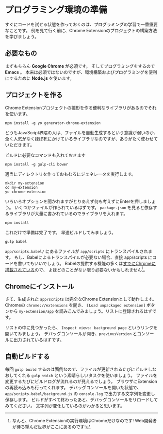# プログラミング環境の準備

すぐにコードを試せる状態を作っておくのは、プログラミングの学習で一番重要なことです。
例を見て行く前に、Chrome Extensionのプロジェクトの構築方法を学びましょう。

## 必要なもの

まずもちろん **Google Chrome** が必須です。
そしてプログラミングをするので **Emacs** 。
本来は必須ではないのですが、環境構築およびプログラミングを便利にするために **Node.js** を使います。

## プロジェクトを作る

Chrome Extensionプロジェクトの雛形を作る便利なライブラリがあるのでそれを使います。

    npm install -g yo generator-chrome-extension

どうもJavaScript界隈の人は、ファイルを自動生成するという意識が弱いのか、
全く人気がなくほぼ死にかけているライブラリなのですが、ありがたく使わせていただきます。

ビルドに必要なコマンドも入れておきます

    npm install -g gulp-cli bower

適当にディレクトリを作っておもむろにジェネレータを実行します。

    mkdir my-extension
    cd my-extension
    yo chrome-extension

いろいろオプションを聞かれますがとりあえず何も考えずにEnterを押しましょう。
いくつかファイルが作られているはずです。
`package.json` を見ると依存するライブラリが大量に書かれているのでライブラリを入れます。

    npm install

これだけで準備は完了です。
早速ビルドしてみましょう。

    gulp babel

`app/scripts.babel/` にあるファイルが `app/scripts` にトランスパイルされます。
もし、Babelによるトランスパイルが必要ない場合、直接 app/scripts にコードを書いてもいいでしょう。
Babelの提供する機能の多くは[すでにChromeに搭載されている](https://kangax.github.io/compat-table/es6/)ので、
よほどのことがない限り必要ないかもしれません[^1]。

[^1]: なんと、Chrome Extensionの実行環境はChromeだけなのです! Web開発者が待ち望んだ世界がここにあるのです!

## Chromeにインストール

さて、生成された `app/scripts` は完全なChrome Extensionとして動作します。
Chromeの `chrome://extensions` を開き、 `[Load unpackaged extension]` ボタンから `my-extension/app` を読みこんでみましょう。リストに登録されるはずです。

リストの中に見つかったら、 `Inspect views: background page` というリンクを開いてみましょう。
デバッグコンソールが開き、`previousVersion` とコンソールに出力されているはずです。

## 自動ビルドする

毎回 `gulp build` するのは面倒なので、ファイルが更新されるたびにビルドしなおしてくれる `gulp watch` という素晴らしいタスクを使いましょう。
ファイルを変更するたびにビルドログが流れるのが見えるでしょう。
ブラウザにExtensionの再読み込みも行ってくれます。
デバッグコンソールを開いた状態で、 `app/scripts.babel/background.js` の `console.log` で出力する文字列を変更し保存します。
ビルドがすべて終わったあと、デバッグコンソールをリロードしてみてください。
文字列が変化しているのがわかると思います。

